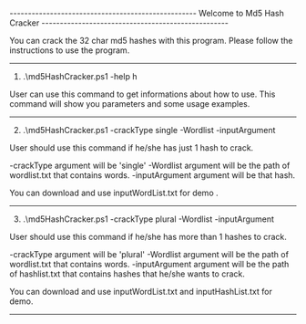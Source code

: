 ---------------------------------------------------      Welcome to Md5 Hash Cracker     ---------------------------------------------------

You can crack the 32 char md5 hashes with this program. Please follow the instructions to use the program.

--------------------------------------------------------------------------------------------------------------------------------------------------

1) .\md5HashCracker.ps1 -help h

User can use this command to get informations about how to use. This command will show you parameters and some
usage examples.

--------------------------------------------------------------------------------------------------------------------------------------------------

2) .\md5HashCracker.ps1 -crackType single -Wordlist <path of wordlist file> -inputArgument <hash>

User should use this command if he/she has just 1 hash to crack.

-crackType argument will be 'single'
-Wordlist argument will be the path of wordlist.txt that contains words.
-inputArgument argument will be that hash.

You can download and use inputWordList.txt for demo .

--------------------------------------------------------------------------------------------------------------------------------------------------

3) .\md5HashCracker.ps1 -crackType plural -Wordlist <path of wordlist file> -inputArgument <path of hashlist>

User should use this command if he/she has more than 1 hashes  to crack.

-crackType argument will be 'plural'
-Wordlist argument will be the path of wordlist.txt that contains words.
-inputArgument argument will be the path of hashlist.txt that contains hashes that he/she wants to crack.

You can download and use inputWordList.txt and inputHashList.txt for demo.

--------------------------------------------------------------------------------------------------------------------------------------------------

